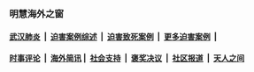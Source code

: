 
### 明慧海外之窗

####  [武汉肺炎](indexes/365.md?t=06282000) &nbsp;|&nbsp;  [迫害案例综述](indexes/328.md?t=06282000) &nbsp;|&nbsp; [迫害致死案例](indexes/277.md?t=06282000)  &nbsp;|&nbsp; [更多迫害案例](indexes/81.md?t=06282000)  &nbsp;|&nbsp; 
####  [时事评论](indexes/19.md?t=06282000) &nbsp;|&nbsp; [海外简讯](indexes/245.md?t=06282000)&nbsp;|&nbsp;  [社会支持](indexes/140.md?t=06282000) &nbsp;|&nbsp; [褒奖决议](indexes/282.md?t=06282000) &nbsp;|&nbsp; [社区报道](indexes/91.md?t=06282000)  &nbsp;|&nbsp; [天人之间](indexes/78.md?t=06282000) 

